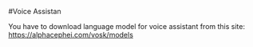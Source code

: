 #Voice Assistan

You have to download language model for voice assistant from this site: https://alphacephei.com/vosk/models
